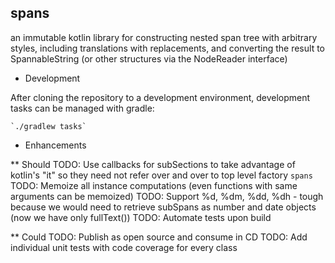 spans
-----

an immutable kotlin library for constructing nested span tree with arbitrary styles, including
translations with replacements, and converting the result to SpannableString (or other structures via
the NodeReader interface)

* Development

After cloning the repository to a development environment, development tasks can be managed with gradle:

    `./gradlew tasks`

* Enhancements

** Should
TODO: Use callbacks for subSections to take advantage of kotlin's "it" so they need not refer over and over to top level factory `spans`
TODO: Memoize all instance computations (even functions with same arguments can be memoized)
TODO: Support %d, %dm, %dd, %dh - tough because we would need to retrieve subSpans as number and date objects (now we have only fullText())
TODO: Automate tests upon build

** Could
TODO: Publish as open source and consume in CD
TODO: Add individual unit tests with code coverage for every class